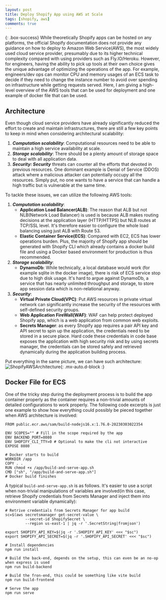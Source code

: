 ```yaml
---
layout: post
title: Deploy Shopify App using AWS at Scale
tags: [shopify, aws]
comments: true
---
```


{: .box-success}
While theoretically Shopify apps can be hosted on any platforms, the official Shopify documentation does not provide any guidance on how to deploy to Amazon Web Service(AWS), the most widely used cloud service provider, presumably due to its higher technical complexity compared with using providers such as Fly.IO/Heroku. However, for engineers, having the ability to pick up tools at their own choice gives the unique advantage of optimizing the operations of the app. For example, engineers/dev ops can monitor CPU and memory usages of an ECS task to decide if they need to change the instance number to avoid over spending on infrastructure while getting requests served. Here, I am giving a high-level overview of the AWS tools that can be used for deployment and one example of docker file that can be used.

## Architecture
Even though cloud service providers have already significantly reduced the effort to create and maintain infrastructures, there are still a few key points to keep in mind when considering architectural scalability:
1. ***Computation scalability***: Computational resources need to be able to maintain a high service availability at scale.
2. ***Storage scalability***: There should be a plenty amount of storage space to deal with all application data.
3. ***Security: Security*** threats can counter all the efforts that devoted in previous resources. One dominant example is Denial of Service (DDOS) attack where a malicious attacker can potentially occupy all the resources. Simply put, no one wants to have a service that can handle a high traffic but is vulnerable at the same time. 

To tackle these issues, we can utilize the following AWS tools:
1. ***Computation scalability***:
   - **Application Load Balancer(ALB)**: The reason that ALB but not NLB(Network Load Balancer) is used is because ALB makes routing decisions at the application layer (HTTP/HTTPS) but NLB routes at TCP/SSL level. It's therefore easier to configure the whole load balancing using just ALB with Route 53. 
   - **Elastic Container Service(ECS)**: Compared with EC2, ECS has lower operations burden. Plus, the majority of Shopify app should be generated with Shopify CLI which already contains a docker build file and using a Docker based environment for production is thus recommended. 
2. ***Storage scalability***:
   - **DynamoDb**: While technically, a local database would work (for example sqlite in the docker image), there is risk of ECS service stop due to high disk usage. It's hard to argue against DynamoDb, a service that has nearly unlimited throughput and storage, to store app session data which is non-relational anyway.
3. ***Security***:
   - **Virtual Private Cloud(VPC)**: Put AWS resources in private virtual network can significantly increase the security of the resources with self-defined security groups. 
   - **Web Application FireWall(WAF)**: WAF can help protect deployed Shopify app, which is a web application from common web exploits.
   - **Secrets Manager**: as every Shopify app requires a pair API key and API secret to spin up the application, the credentials need to be stored in a secure place. Hard code these credentials in code base exposes the application with high security risk and by using secrets manager, the credentials can be stored safely and retrieved dynamically during the application building process.

Put everything in the same picture, we can have such architecture:
![ShopifyAWSArchitecture](https://xianqugithub.github.io/assets/img/shopify-aws-architecture.jpeg){: .mx-auto.d-block :}

## Docker File for ECS
One of the tricky step during the deployment process is to build the app container properly as the container requires a non-trivial amounts of detailed configurations to work properly. The following code excerpts is just one example to show how everything could possibly be pieced together when AWS architecture is involved:

    FROM public.ecr.aws/sam/build-nodejs16.x:1.76.0-20230303022354

    ENV SCOPES="" # Fill in the scope required by the app
    ENV BACKEND_PORT=8080
    ENV SHOPIFY_CLI_TTY=0 # Optional to make the cli not interactive
    EXPOSE 8080

    # Docker starts to build 
    WORKDIR /app
    COPY . .
    RUN chmod +x /app/build-and-serve-app.sh
    CMD ["sh", "/app/build-and-serve-app.sh"]
    # Docker build finishes

A typical `build-and-serve-app.sh` is as follows. It's easier to use a script when non-trivial manipulations of variables are involved(in this case, retrieve Shopify credentials from Secrets Manager and inject them into environment variable dynamically):

    # Retrive credentials from Secrets Manager for app build 
    sc=$(aws secretsmanager get-secret-value \
             --secret-id ShopifySecret \
             --region us-east-1 | jq -r '.SecretString|fromjson')
        
    export SHOPIFY_API_KEY=$(jq -r '.SHOPIFY_API_KEY' <<< "$sc")
    export SHOPIFY_API_SECRET=$(jq -r '.SHOPIFY_API_SECRET' <<< "$sc")
    
    # Install dependencies
    npm run install
    
    # Build the back-end, depends on the setup, this can even be an no-op when express is used
    npm run build-backend

    # Build the fron-end, this could be something like vite build
    npm run build-frontend
    
    # Serve the app
    npm run serve
    
    
